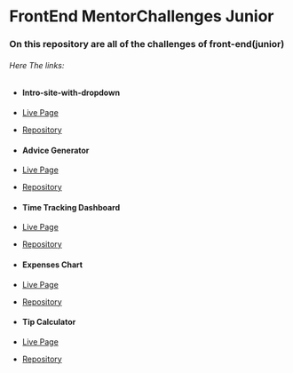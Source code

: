 # FrontEnd MentorChallenges Junior

### On this repository are all of the challenges of front-end(junior)

###### Here The links:

- #### Intro-site-with-dropdown

- [Live Page](https://iagohenrique2009.github.io/FrontEndMentorChallenges-junior-/intro-section-with-dropdown-navigation-main)
- [Repository](https://github.com/iagohenrique2009/FrontEndMentorChallenges-junior-/tree/main/intro-section-with-dropdown-navigation-main)

- #### Advice Generator 

 - [Live Page](https://iagohenrique2009.github.io/FrontEndMentorChallenges-junior-/advice-generator-app-main/)
 - [Repository](https://github.com/iagohenrique2009/FrontEndMentorChallenges-junior-/tree/main/advice-generator-app-main)


- #### Time Tracking Dashboard

 - [Live Page](https://iagohenrique2009.github.io/FrontEndMentorChallenges-junior-/time-tracking-dashboard-main/)
 - [Repository](https://github.com/iagohenrique2009/FrontEndMentorChallenges-junior-/tree/main/time-tracking-dashboard-main)

- #### Expenses Chart

 - [Live Page](https://iagohenrique2009.github.io/FrontEndMentorChallenges-junior-/expenses-chart-component-main/)
 - [Repository](https://github.com/iagohenrique2009/FrontEndMentorChallenges-junior-/tree/main/expenses-chart-component-main)

- #### Tip Calculator

 - [Live Page](https://iagohenrique2009.github.io/FrontEndMentorChallenges-junior-/tip-calculator-app-main/)
 - [Repository](https://github.com/iagohenrique2009/FrontEndMentorChallenges-junior-/tree/main/tip-calculator-app-main) 
